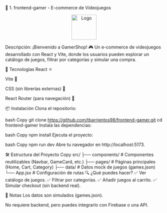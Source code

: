 📌 1. frontend-gamer - E-commerce de Videojuegos
<p align="center"> <img src="https://img.icons8.com/color/96/000000/steam.png" alt="Logo" width="80"/> </p>
Descripción:
¡Bienvenido a GamerShop! 🎮 Un e-commerce de videojuegos desarrollado con React y Vite, donde los usuarios pueden explorar un catálogo de juegos, filtrar por categorías y simular una compra.

🚀 Tecnologías
React ⚛️

Vite 🚀

CSS (sin librerías externas) 🎨

React Router (para navegación) 🔄

📦 Instalación
Clona el repositorio:

bash
Copy
git clone https://github.com/tbarrientos98/frontend-gamer.git
cd frontend-gamer
Instala las dependencias:

bash
Copy
npm install
Ejecuta el proyecto:

bash
Copy
npm run dev
Abre tu navegador en http://localhost:5173.

🛠️ Estructura del Proyecto
Copy
src/
├── components/  # Componentes reutilizables (Navbar, GameCard, etc.)
├── pages/       # Páginas principales (Home, Cart, Category)
├── data/        # Datos mock de juegos (games.json)
└── App.jsx      # Configuración de rutas
🔍 ¿Qué puedes hacer?
✅ Ver catálogo de juegos.
✅ Filtrar por categorías.
✅ Añadir juegos al carrito.
✅ Simular checkout (sin backend real).

📝 Notas
Los datos son simulados (games.json).

No requiere backend, pero puedes integrarlo con Firebase o una API.
